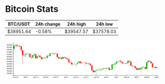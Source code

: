 # Bitcoin Stats

BTC/USDT|24h change|24h high|24h low|
|---|---|---|---|
|$38951.64|-0.58%|$39547.57|$37578.03|

<img src="./chart.svg">
